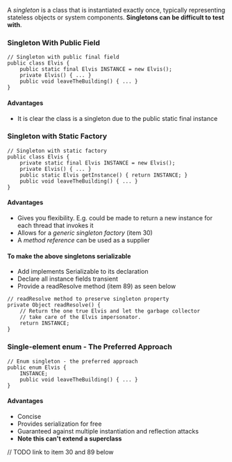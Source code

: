 A *singleton* is a class that is instantiated exactly once, typically representing stateless objects or system
components. **Singletons can be difficult to test with**.

### Singleton With Public Field
```
// Singleton with public final field
public class Elvis {
    public static final Elvis INSTANCE = new Elvis();
    private Elvis() { ... }
    public void leaveTheBuilding() { ... }
}
```
#### Advantages
* It is clear the class is a singleton due to the public static final instance

### Singleton with Static Factory
```
// Singleton with static factory
public class Elvis {
    private static final Elvis INSTANCE = new Elvis();
    private Elvis() { ... }
    public static Elvis getInstance() { return INSTANCE; }
    public void leaveTheBuilding() { ... }
}
```

#### Advantages
* Gives you flexibility. E.g. could be made to return a new instance for each thread that invokes it
* Allows for a *generic singleton factory* (item 30) 
* A *method reference* can be used as a supplier

#### To make the above singletons serializable
* Add implements Serializable to its declaration
* Declare all instance fields transient
* Provide a readResolve method (item 89) as seen below
```
// readResolve method to preserve singleton property
private Object readResolve() {
    // Return the one true Elvis and let the garbage collector
    // take care of the Elvis impersonator.
    return INSTANCE;
}
```

### Single-element enum - The Preferred Approach
```
// Enum singleton - the preferred approach
public enum Elvis {
    INSTANCE;
    public void leaveTheBuilding() { ... }
}
```
#### Advantages
* Concise
* Provides serialization for free
* Guaranteed against multiple instantiation and reflection attacks
* **Note this can't extend a superclass**

// TODO link to item 30 and 89 below